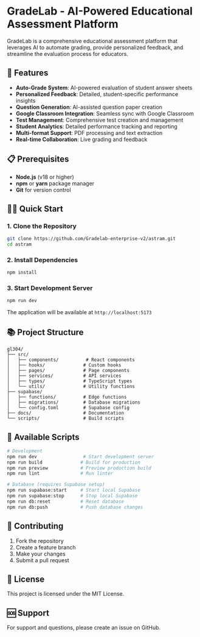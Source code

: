 # GradeLab - AI-Powered Educational Assessment Platform

GradeLab is a comprehensive educational assessment platform that leverages AI to automate grading, provide personalized feedback, and streamline the evaluation process for educators.

## 🚀 Features

- **Auto-Grade System**: AI-powered evaluation of student answer sheets
- **Personalized Feedback**: Detailed, student-specific performance insights
- **Question Generation**: AI-assisted question paper creation
- **Google Classroom Integration**: Seamless sync with Google Classroom
- **Test Management**: Comprehensive test creation and management
- **Student Analytics**: Detailed performance tracking and reporting
- **Multi-format Support**: PDF processing and text extraction
- **Real-time Collaboration**: Live grading and feedback

## 📋 Prerequisites

- **Node.js** (v18 or higher)
- **npm** or **yarn** package manager
- **Git** for version control

## 🏃‍♂️ Quick Start

### 1. Clone the Repository

```bash
git clone https://github.com/Gradelab-enterprise-v2/astram.git
cd astram
```

### 2. Install Dependencies

```bash
npm install
```

### 3. Start Development Server

```bash
npm run dev
```

The application will be available at `http://localhost:5173`

## 📚 Project Structure

```
gl304/
├── src/
│   ├── components/          # React components
│   ├── hooks/              # Custom hooks
│   ├── pages/              # Page components
│   ├── services/           # API services
│   ├── types/              # TypeScript types
│   └── utils/              # Utility functions
├── supabase/
│   ├── functions/          # Edge functions
│   ├── migrations/         # Database migrations
│   └── config.toml         # Supabase config
├── docs/                   # Documentation
└── scripts/                # Build scripts
```

## 🧪 Available Scripts

```bash
# Development
npm run dev                 # Start development server
npm run build              # Build for production
npm run preview            # Preview production build
npm run lint               # Run linter

# Database (requires Supabase setup)
npm run supabase:start     # Start local Supabase
npm run supabase:stop      # Stop local Supabase
npm run db:reset           # Reset database
npm run db:push            # Push database changes
```

## 🤝 Contributing

1. Fork the repository
2. Create a feature branch
3. Make your changes
4. Submit a pull request

## 📄 License

This project is licensed under the MIT License.

## 🆘 Support

For support and questions, please create an issue on GitHub.
